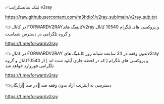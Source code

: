 ✅لینک سابسکرایب v2ray


https://raw.githubusercontent.com/m3hdio1/v2ray_sub/main/v2ray_sub.txt



👈 در کانال FORWARDV2RAYکانفیگ هایv2ray و پروکسی های تلگرام 10540 کانال و گروه تلگرامی در دسترس شماست

https://t.me/forwardv2ray

👈 در کانال FORWARDV2RAY بدون وقفه در 24 ساعت شبانه روز کانفیگ هایv2ray و  پروکسی های تلگرام  [  که در لحظه جاری آپلود شده اند ]  از 10540کانال و گروه تلگرامی فوروارد خواهد شد

https://t.me/forwardv2ray


👈دسترسی به اینترنت آزاد بدون وقفه صد 💯در صد 💯رایگان

https://t.me/forwardv2ray

